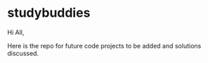 # studybuddies

Hi All,

Here is the repo for future code projects to be added and solutions discussed.
